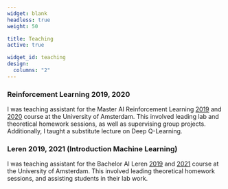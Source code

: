 ```yaml
---
widget: blank
headless: true
weight: 50

title: Teaching
active: true

widget_id: teaching
design:
  columns: "2"
---
```

    
### **Reinforcement Learning 2019, 2020**
I was teaching assistant for the Master AI Reinforcement Learning [2019](https://studiegids.uva.nl/xmlpages/page/2019-2020/zoek-vak/vak/73501) and [2020](https://studiegids.uva.nl/xmlpages/page/2020-2021/zoek-vak/vak/80040) course at the University of Amsterdam. This involved leading lab and theoretical homework sessions, as well as supervising group projects. Additionally, I taught a substitute lecture on Deep Q-Learning.  
    
### **Leren 2019, 2021 (Introduction Machine Learning)**
I was teaching assistant for the Bachelor AI Leren [2019](https://studiegids.uva.nl/xmlpages/page/2019-2020/zoek-vak/vak/72629) and [2021](https://studiegids.uva.nl/xmlpages/page/2021-2022/zoek-vak/vak/88812) course at the University of Amsterdam. This involved leading theoretical homework sessions, and assisting students in their lab work.
